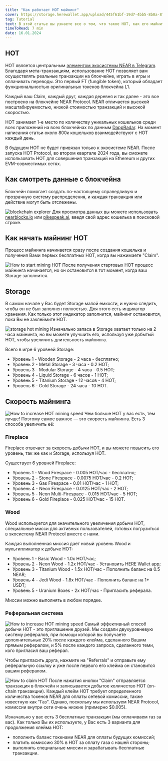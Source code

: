 ```yaml
---
title: "Как работает HOT майнинг"
cover: https://storage.herewallet.app/upload/445f61bf-19d7-4bb5-8b0a-8f4b2c2c64ed.png
tag: Tutorial
text: В этой статье вы узнаете все о том, что такое HOT, как его майнить, как увеличить скорость майнинга и какие миссии вас ждут.
timeToRead: 7 min
date: 16.01.2024
---
```


## HOT

HOT является центральным [элементом экосистемы NEAR в Telegram](https://t.me/herewalletbot). Благодаря мета-транзакциям, использование HOT позволяет вам осуществлять реальные транзакции на блокчейне, играть в игры и оплачивать переводы. Это первый FT (fungible token), который обладает функциональностью оригинальных токенов блокчейна L1.

Каждый ваш Claim, каждый друг, каждая деревня и так далее - это все построено на блокчейне NEAR Protocol. NEAR отличается высокой масштабируемостью, низкой стоимостью транзакций и высокой скоростью. 

HOT занимает 1-е место по количеству уникальных кошельков среди всех приложений на всех блокчейнах по данным [DappRadar](https://dappradar.com/rankings). На момент написания статьи около 800к кошельков взаимодействуют с HOT каждый день. 

В будущем HOT не будет привязан только к экосистеме NEAR. После запуска HOT Protocol, во втором квартале 2024 года, вы сможете использовать HOT для совершения транзакций на Ethereum и других EVM-совместимых сетях.

## Как смотреть данные с блокчейна

Блокчейн помогает создать по-настоящему справедливую и прозрачную систему распределения, и каждая транзакция или действие могут быть отслежены.

![blockchain explorer](https://storage.herewallet.app/upload/2f96e3cc-1f88-451f-a92b-3b13fd649a3b.png)
Для просмотра данных вы можете использовать [nearblocks.io](https://nearblocks.io) или [pikespeak.ai](https://pikespeak.ai/), введя свой адрес кошелька в поисковой строке.

## Как начать майнинг HOT

Процесс майнинга начинается сразу после создания кошелька и получения Вами первых бесплатных HOT, когда вы нажимаете "Claim".

![How to start mining HOT](https://storage.herewallet.app/upload/50122551-4cad-419a-a3f2-70aebc5ea5bf.png)
После получения стартовых HOT процесс майнинга начинается, но он остановится в тот момент, когда ваш Storage заполнится.

## Storage

В самом начале у Вас будет Storage малой емкости, и нужно следить, чтобы он не был заполнен полностью. Для этого есть индикатор хранения. Как только этот индикатор заполнится, майнинг остановится, пока Вы не заклеймите HOT.

![storage hot mining](https://storage.herewallet.app/upload/00b7f8c6-b357-44cc-924d-94e6306484bb.png)
Изначально запаса в Storage хватает только на 2 часа майнинга, но вы можете улучшить его, используя уже добытый HOT, чтобы увеличить длительность майнинга.

Всего в игре 6 уровней Storage:

- Уровень 1 - Wooden Storage - 2 часа - бесплатно;
- Уровень 2 - Metal Storage - 3 часа - 0.2 HOT;
- Уровень 3 - Modular Storage - 4 часа - 0.5 HOT;
- Уровень 4 - Liquid Storage - 6 часов - 1 HOT;
- Уровень 5 - Titanium Storage - 12 часов - 4 HOT;
- Уровень 6 - Gold Storage - 24 часа - 10 HOT.

## Скорость майнинга

![How to increase HOT mining speed](https://storage.herewallet.app/upload/c4134a24-b40a-4ef1-b6fc-1c5cb4e49fda.png)
Чем больше HOT у вас есть, тем лучше! Поэтому самое важное — это скорость майнинга. Есть 3 способа увеличить её:

### Fireplace

Fireplace отвечает за скорость добычи HOT, и вы можете повысить его уровень, так же как и Storage, используя HOT.

Существует 6 уровней Fireplace:

- Уровень 1 - Wood Firespace - 0.005 HOT/час - бесплатно;
- Уровень 2 - Stone Firespace - 0.0075 HOT/час - 0.2 HOT;
- Уровень 3 - Gas Firespace - 0.01 HOT/час - 1 HOT;
- Уровень 4 - Neon Firespace - 0.0125 HOT/час - 2 HOT;
- Уровень 5 - Neon Multi-Firespace - 0.015 HOT/час - 5 HOT;
- Уровень 6 - Gold Fireplace - 0.025 HOT/час - 15 HOT.

### Wood

Wood используется для значительного увеличения добычи HOT, специальные мисси для активных пользователей, готовых погрузиться в экосистему NEAR Protocol вместе с нами.

Каждая выполненная миссия дает новый уровень Wood и мультипликатор к добыче HOT:

- Уровень 1 - Basic Wood - 1.0х HOT/час;
- Уровень 2 - Neon Wood - 1.2х HOT/час - Установить HERE Wallet app;
- Уровень 3 - Titanium Wood - 1.5х HOT/час - Пополнить баланс на 0.5 NEAR;
- Уровень 4 - Jedi Wood - 1.8х HOT/час - Пополнить баланс на 1+ USDT;
- Уровень 5 - Uranium Boxes - 2х HOT/час - Пригласить реферала.

Миссии можно выполнять в любом порядке.

### Реферальная система

![How to increase HOT mining speed](https://storage.herewallet.app/upload/5a3be264-c338-4f5e-a70e-6df1fdac8100.png)
Самый эффективный способ добычи HOT - это приглашение друзей. Мы создали двухуровневую систему рефералов, при помощи которой вы получаете дополнительные 20% после каждого клейма, сделанного Вашим прямым рефералом, и 5% после каждого запроса, сделанного теми, кого пригласил ваш реферал.

Чтобы пригласить друга, нажмите на "Referrals" и отправьте ему реферальную ссылку и уже после первого его клейма он становится вашим рефералом.

![How to claim HOT](https://storage.herewallet.app/upload/0ed39d13-03ea-4c22-bd03-0165113ba69c.png)
После нажатия кнопки "Claim" отправляется транзакция в блокчейн и записывается добытое количество HOT (on-chain транзакции). Каждый клейм HOT требует определенного количества токенов NEAR для оплаты сетевой комиссии, также известную как "Газ". Однако, поскольку мы используем NEAR Protocol, комиссии внутри сети очень низкие (примерно $0.005).

Изначально у вас есть 3 бесплатные транзакции (мы оплачиваем газ за вас). Как только Вы их используете, у Вас есть 3 варианта для продолжения клейма HOT:

- пополнить баланс токенами NEAR для оплаты будущих комиссий;
- платить комиссию 30% в HOT за оплату газа с нашей стороны;
- выполнять специальные миссии и зарабатывать бесплатные транзакции.

